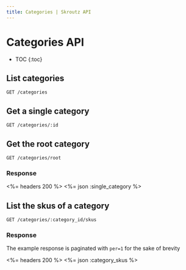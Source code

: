```yaml
---
title: Categories | Skroutz API
---
```


# Categories API

* TOC
{:toc}

## List categories

    GET /categories

## Get a single category

    GET /categories/:id

## Get the root category

    GET /categories/root

### Response

<%= headers 200 %>
<%= json :single_category %>

## List the skus of a category

    GET /categories/:category_id/skus

### Response
The example response is paginated with `per=1` for the sake of brevity

<%= headers 200 %>
<%= json :category_skus %>
